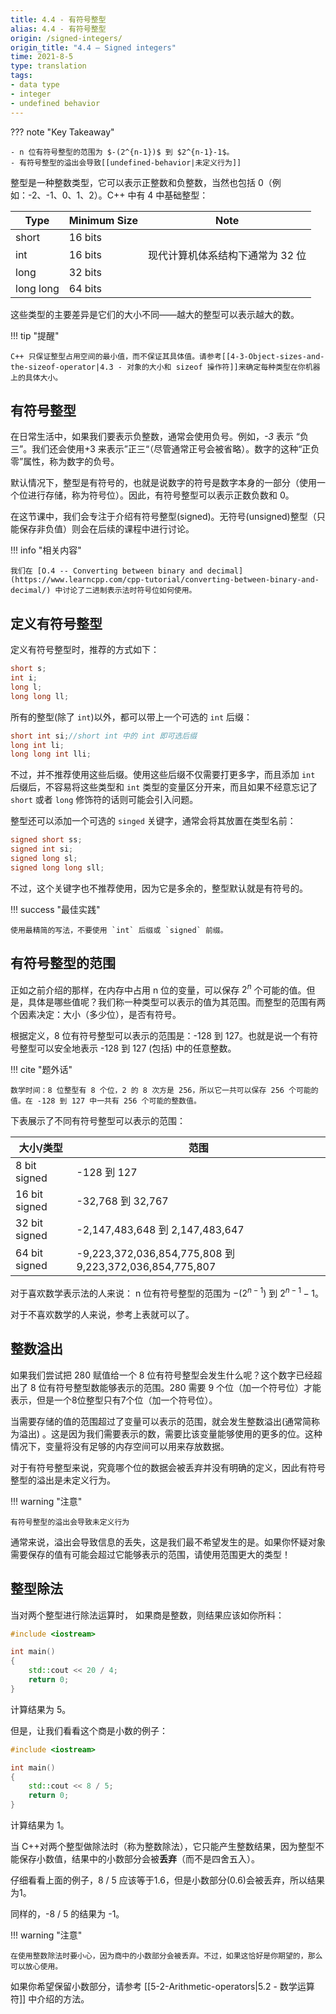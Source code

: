 ```yaml
---
title: 4.4 - 有符号整型
alias: 4.4 - 有符号整型
origin: /signed-integers/
origin_title: "4.4 — Signed integers"
time: 2021-8-5
type: translation
tags:
- data type
- integer
- undefined behavior
---
```


??? note "Key Takeaway"

	- n 位有符号整型的范围为 $-(2^{n-1})$ 到 $2^{n-1}-1$。
	- 有符号整型的溢出会导致[[undefined-behavior|未定义行为]]

整型是一种整数类型，它可以表示正整数和负整数，当然也包括 0（例如：-2、-1、0、1、2）。C++ 中有 4 中基础整型：

| Type |     Minimum Size    | Note |
|-----|-----|-----|
|short |16 bits    |
|int    |16 bits    | 现代计算机体系结构下通常为 32 位
|long  |    32 bits    |
|long long|    64 bits    |

这些类型的主要差异是它们的大小不同——越大的整型可以表示越大的数。

!!! tip "提醒"

    C++ 只保证整型占用空间的最小值，而不保证其具体值。请参考[[4-3-Object-sizes-and-the-sizeof-operator|4.3 - 对象的大小和 sizeof 操作符]]来确定每种类型在你机器上的具体大小。

## 有符号整型

在日常生活中，如果我们要表示负整数，通常会使用负号。例如，_-3_ 表示 “负三”。我们还会使用+3 来表示”正三“（尽管通常正号会被省略）。数字的这种“正负零”属性，称为数字的负号。

默认情况下，整型是有符号的，也就是说数字的符号是数字本身的一部分（使用一个位进行存储，称为符号位）。因此，有符号整型可以表示正数负数和 0。

在这节课中，我们会专注于介绍有符号整型(signed)。无符号(unsigned)整型（只能保存非负值）则会在后续的课程中进行讨论。

!!! info "相关内容"

    我们在 [O.4 -- Converting between binary and decimal](https://www.learncpp.com/cpp-tutorial/converting-between-binary-and-decimal/) 中讨论了二进制表示法时符号位如何使用。

## 定义有符号整型

定义有符号整型时，推荐的方式如下：
```cpp
short s;
int i;
long l;
long long ll;
```

所有的整型(除了 `int`)以外，都可以带上一个可选的 `int` 后缀：

```cpp
short int si;//short int 中的 int 即可选后缀
long int li;
long long int lli;
```

不过，并不推荐使用这些后缀。使用这些后缀不仅需要打更多字，而且添加 `int` 后缀后，不容易将这些类型和 `int` 类型的变量区分开来，而且如果不经意忘记了 `short` 或者 `long` 修饰符的话则可能会引入问题。

整型还可以添加一个可选的 `singed` 关键字，通常会将其放置在类型名前：

```cpp
signed short ss;
signed int si;
signed long sl;
signed long long sll;
```

不过，这个关键字也不推荐使用，因为它是多余的，整型默认就是有符号的。

!!! success "最佳实践"

    使用最精简的写法，不要使用 `int` 后缀或 `signed` 前缀。

## 有符号整型的范围

正如之前介绍的那样，在内存中占用 n 位的变量，可以保存 $2^n$ 个可能的值。但是，具体是哪些值呢？我们称一种类型可以表示的值为其范围。而整型的范围有两个因素决定：大小（多少位），是否有符号。

根据定义，8 位有符号整型可以表示的范围是：-128 到 127。也就是说一个有符号整型可以安全地表示 -128 到 127 (包括) 中的任意整数。

!!! cite "题外话"

    数学时间：8 位整型有 8 个位，2 的 8 次方是 256，所以它一共可以保存 256 个可能的值。在 -128 到 127 中一共有 256 个可能的整数值。

下表展示了不同有符号整型可以表示的范围：

|大小/类型    | 范围 |
|----|----|
|8 bit signed|    -128 到 127
|16 bit signed    |-32,768 到 32,767
|32 bit signed    |-2,147,483,648 到 2,147,483,647
|64 bit signed    |-9,223,372,036,854,775,808 到 9,223,372,036,854,775,807

对于喜欢数学表示法的人来说： n 位有符号整型的范围为 $-(2^{n-1})$ 到 $2^{n-1}-1$。

对于不喜欢数学的人来说，参考上表就可以了。

## 整数溢出

如果我们尝试把 280 赋值给一个 8 位有符号整型会发生什么呢？这个数字已经超出了 8 位有符号整型数能够表示的范围。280 需要 9 个位（加一个符号位）才能表示，但是一个8位整型只有7个位（加一个符号位）。

当需要存储的值的范围超过了变量可以表示的范围，就会发生整数溢出(通常简称为溢出) 。这是因为我们需要表示的数，需要比该变量能够使用的更多的位。这种情况下，变量将没有足够的内存空间可以用来存放数据。

对于有符号整型来说，究竟哪个位的数据会被丢弃并没有明确的定义，因此有符号整型的溢出是未定义行为。

!!! warning "注意"

    有符号整型的溢出会导致未定义行为

通常来说，溢出会导致信息的丢失，这是我们最不希望发生的是。如果你怀疑对象需要保存的值有可能会超过它能够表示的范围，请使用范围更大的类型！


## 整型除法

当对两个整型进行除法运算时， 如果商是整数，则结果应该如你所料：

```cpp
#include <iostream>

int main()
{
    std::cout << 20 / 4;
    return 0;
}
```

计算结果为 5。

但是，让我们看看这个商是小数的例子：

```cpp
#include <iostream>

int main()
{
    std::cout << 8 / 5;
    return 0;
}
```

计算结果为 1。

当 C++对两个整型做除法时（称为整数除法），它只能产生整数结果，因为整型不能保存小数值，结果中的小数部分会被**丢弃**（而不是四舍五入）。

仔细看看上面的例子，8 / 5 应该等于1.6，但是小数部分(0.6)会被丢弃，所以结果为1。

同样的，-8 / 5 的结果为 -1。

!!! warning "注意"

    在使用整数除法时要小心，因为商中的小数部分会被丢弃。不过，如果这恰好是你期望的，那么可以放心使用。
    
如果你希望保留小数部分，请参考 [[5-2-Arithmetic-operators|5.2 - 数学运算符]] 中介绍的方法。
